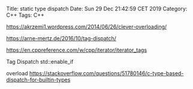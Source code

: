 Title: static type dispatch
Date: Sun 29 Dec 21:42:59 CET 2019
Category: C++
Tags: C++

https://akrzemi1.wordpress.com/2014/06/26/clever-overloading/

https://arne-mertz.de/2016/10/tag-dispatch/

https://en.cppreference.com/w/cpp/iterator/iterator_tags

Tag Dispatch
std::enable_if

overload
https://stackoverflow.com/questions/51780146/c-type-based-dispatch-for-builtin-types


